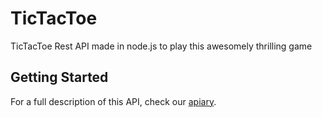 # TicTacToe
  TicTacToe Rest API made in node.js to play this awesomely thrilling game

## Getting Started
For a full description of this API, check our [apiary](http://docs.tictactoeriatec.apiary.io/#).
